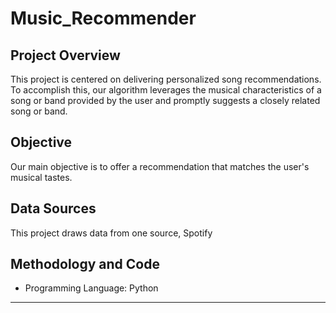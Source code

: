 # Music_Recommender

## Project Overview

This project is centered on delivering personalized song recommendations. To accomplish this, our algorithm leverages the musical characteristics of a song or band provided by the user and promptly suggests a closely related song or band.

## Objective

Our main objective is to offer a recommendation that matches the user's musical tastes. 

## Data Sources

This project draws data from one source, Spotify

## Methodology and Code

- Programming Language: Python
-----
